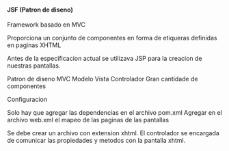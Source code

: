 
#### JSF  (Patron de diseno)
Framework basado en MVC

Proporciona un conjunto de componentes en forma de etiqueras definidas en paginas XHTML

Antes de la especificacion actual se utilizava JSP para la creacion de nuestras pantallas.

Patron de diseno MVC
Modelo Vista Controlador
Gran cantidade de componentes

Configuracion

Solo hay que agregar las dependencias en el archivo pom.xml
Agregar en el archivo web.xml el mapeo de las paginas de las pantallas

Se debe crear un archivo con extension xhtml.
El controlador se encargada de comunicar las propiedades y metodos con la pantalla xhtml.



